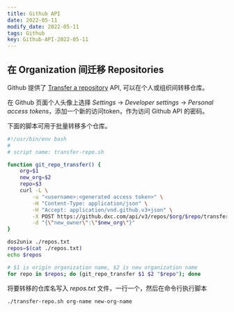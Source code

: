 ```yaml
---
title: Github API
date: 2022-05-11
modify_date: 2022-05-11
tags: Github
key: Github-API-2022-05-11
---
```


## 在 Organization 间迁移 Repositories

Github 提供了 [Transfer a repository](https://docs.github.com/en/rest/repos/repos#transfer-a-repository) API, 可以在个人或组织间转移仓库。

在 Github 页面个人头像上选择 *Settings* -> *Developer settings* -> *Personal access tokens*，添加一个新的访问token，作为访问 Github API 的密码。

下面的脚本可用于批量转移多个仓库。

<!--more-->

```sh
#!/usr/bin/env bash
#
# script name: transfer-repo.sh

function git_repo_transfer() {
    org=$1
    new_org=$2
    repo=$3
    curl -L \
        -u "<username>:<generated access token>" \
        -H "Content-Type: application/json" \
        -H "Accept: application/vnd.github.v3+json" \
        -X POST https://github.dxc.com/api/v3/repos/$org/$repo/transfer \
        -d "{\"new_owner\":\"$new_org\"}"
}

dos2unix ./repos.txt
repos=$(cat ./repos.txt)
echo $repos

# $1 is origin organization name, $2 is new organization name
for repo in $repos; do (git_repo_transfer $1 $2 "$repo"); done
```

将要转移的仓库名写入 *repos.txt* 文件，一行一个，然后在命令行执行脚本

```sh
./transfer-repo.sh org-name new-org-name
```
